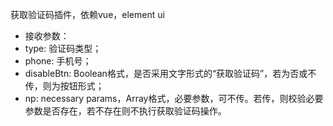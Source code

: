 获取验证码插件，依赖vue，element ui
* 接收参数：
* type: 验证码类型；
* phone: 手机号；
* disableBtn: Boolean格式，是否采用文字形式的“获取验证码”，若为否或不传，则为按钮形式；
* np: necessary params，Array格式，必要参数，可不传。若传，则校验必要参数是否存在，若不存在则不执行获取验证码操作。
